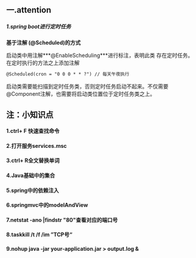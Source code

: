 ## 一.attention

##### 1.spring boot进行定时任务

**基于注解 (@Scheduled)的方式**

启动类中用注解***@EnableScheduling***进行标注，表明此类 存在定时任务。在定时执行的方法之上添加注解

```html
@Scheduled(cron = "0 0 0 * * ?") // 每天午夜执行
```

启动类需要能扫描到定时任务类，否则定时任务启动不起来。不仅需要@Component注解，也需要将启动类位置位于定时任务类之上。

## 注：小知识点

#### 1.ctrl+ F 快速查找命令

#### 2.打开服务services.msc

#### 3.ctrl+ R全文替换单词

#### 4.Java基础中的集合

#### 5.spring中的依赖注入

#### 6.springmvc中的modelAndView

#### 7.netstat -ano |findstr "80"查看对应的端口号

#### 8.taskkill /t /f /im ”TCP号“

#### 9.nohup java -jar your-application.jar > output.log &